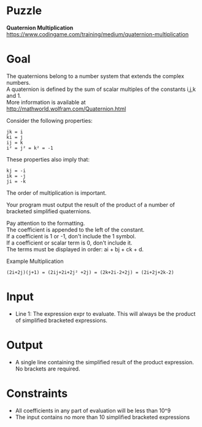 # Puzzle
**Quaternion Multiplication** https://www.codingame.com/training/medium/quaternion-multiplication

# Goal
The quaternions belong to a number system that extends the complex numbers.   
A quaternion is defined by the sum of scalar multiples of the constants i,j,k and 1.  
More information is available at http://mathworld.wolfram.com/Quaternion.html  

Consider the following properties:
```
jk = i
ki = j
ij = k
i² = j² = k² = -1
```

These properties also imply that:
```
kj = -i
ik = -j
ji = -k
```

The order of multiplication is important.

Your program must output the result of the product of a number of bracketed simplified quaternions.

Pay attention to the formatting.  
The coefficient is appended to the left of the constant.  
If a coefficient is 1 or -1, don't include the 1 symbol.   
If a coefficient or scalar term is 0, don't include it.  
The terms must be displayed in order: ai + bj + ck + d.  

Example Multiplication
```
(2i+2j)(j+1) = (2ij+2i+2j² +2j) = (2k+2i-2+2j) = (2i+2j+2k-2)
```

# Input
* Line 1: The expression expr to evaluate. This will always be the product of simplified bracketed expressions.

# Output
* A single line containing the simplified result of the product expression. No brackets are required.

# Constraints
* All coefficients in any part of evaluation will be less than 10^9
* The input contains no more than 10 simplified bracketed expressions
